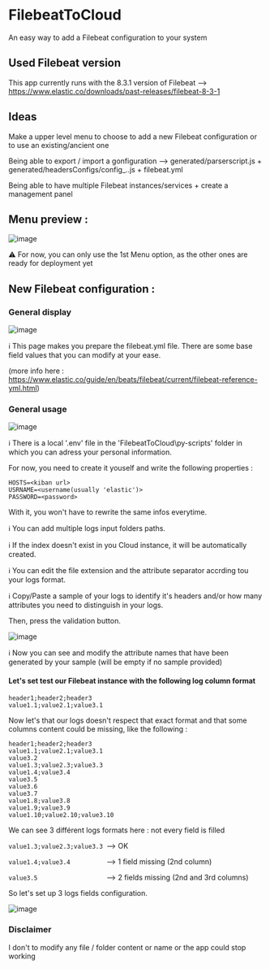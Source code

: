 # FilebeatToCloud

An easy way to add a Filebeat configuration to your system


## Used Filebeat version

This app currently runs with the 8.3.1 version of Filebeat --> https://www.elastic.co/downloads/past-releases/filebeat-8-3-1


## Ideas

Make a upper level menu to choose to add a new Filebeat configuration or to use an existing/ancient one

Being able to export / import a gonfiguration --> generated/parserscript.js + generated/headersConfigs/config_..js + filebeat.yml

Being able to have multiple Filebeat instances/services + create a management panel



## Menu preview :

![image](https://user-images.githubusercontent.com/74706889/183057279-5c144461-7b74-4121-9946-fce537736f4c.png)

:warning: For now, you can only use the 1st Menu option, as the other ones are ready for deployment yet


## New Filebeat configuration :

### General display

![image](https://user-images.githubusercontent.com/74706889/183057765-19967f47-5dd9-49e4-9e04-45bb50819240.png)

:information_source: This page makes you prepare the filebeat.yml file. There are some base field values that you can modify at your ease.

(more info here : https://www.elastic.co/guide/en/beats/filebeat/current/filebeat-reference-yml.html)

### General usage

![image](https://user-images.githubusercontent.com/74706889/183058818-2db9e42e-cc8b-4926-90c6-56d7ceac6415.png)

:information_source: There is a local '.env' file in the 'FilebeatToCloud\py-scripts\' folder in which you can adress your personal information.

  For now, you need to create it youself and write the following properties :
  
  ````
  HOSTS=<kiban url>
  USRNAME=<username(usually 'elastic')>
  PASSWORD=<password>
  ````
  
  With it, you won't have to rewrite the same infos everytime.
  
:information_source: You can add multiple logs input folders paths.

:information_source: If the index doesn't exist in you Cloud instance, it will be automatically created.

:information_source: You can edit the file extension and the attribute separator accrding tou your logs format.

:information_source: Copy/Paste a sample of your logs to identify it's headers and/or how many attributes you need to distinguish in your logs.

Then, press the validation button.

![image](https://user-images.githubusercontent.com/74706889/183060158-232e2a14-1ddc-4c70-8067-4bc8a99703a9.png)

:information_source: Now you can see and modify the attribute names that have been generated by your sample (will be empty if no sample provided)

#### Let's set test our Filebeat instance with the following log column format
```
header1;header2;header3
value1.1;value2.1;value3.1
```

Now let's that our logs doesn't respect that exact format and that some columns content could be missing, like the following :

```
header1;header2;header3
value1.1;value2.1;value3.1
value3.2
value1.3;value2.3;value3.3
value1.4;value3.4
value3.5
value3.6
value3.7
value1.8;value3.8
value1.9;value3.9
value1.10;value2.10;value3.10
```

We can see 3 différent logs formats here : not every field is filled


```value1.3;value2.3;value3.3 ```--> OK

```value1.4;value3.4          ```--> 1 field missing (2nd column)

```value3.5                   ```--> 2 fields missing (2nd and 3rd columns)


So let's set up 3 logs fields configuration.


![image](https://user-images.githubusercontent.com/74706889/183070162-6c6d685f-2ced-4f8b-8a43-c05fc5db1020.png)

 
### Disclaimer

I don't to modify any file / folder content or name or the app could stop working
